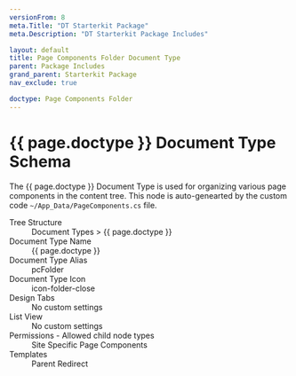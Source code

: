 ```yaml
---
versionFrom: 8
meta.Title: "DT Starterkit Package"
meta.Description: "DT Starterkit Package Includes"

layout: default
title: Page Components Folder Document Type
parent: Package Includes
grand_parent: Starterkit Package
nav_exclude: true

doctype: Page Components Folder
---
```


# {{ page.doctype }} Document Type Schema

The {{ page.doctype }} Document Type is used for organizing various page components in the content tree. This node is auto-genearted by the custom code `~/App_Data/PageComponents.cs` file.

<dl>
    <dt>Tree Structure</dt> <dd>Document Types > {{ page.doctype }}</dd>
    <dt>Document Type Name</dt> <dd>{{ page.doctype }}</dd>
    <dt>Document Type Alias</dt> <dd>pcFolder</dd>
    <dt>Document Type Icon</dt> <dd>icon-folder-close</dd>
    <dt>Design Tabs</dt> <dd>No custom settings</dd>
    <dt>List View</dt> <dd>No custom settings</dd>
    <dt>Permissions - Allowed child node types</dt> <dd>Site Specific Page Components</dd>
    <dt>Templates</dt> <dd>Parent Redirect</dd>
</dl>
